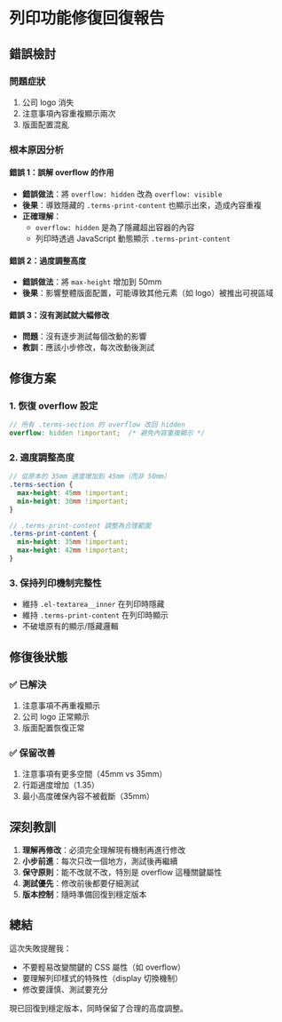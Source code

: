 # 列印功能修復回復報告

## 錯誤檢討

### 問題症狀
1. 公司 logo 消失
2. 注意事項內容重複顯示兩次
3. 版面配置混亂

### 根本原因分析

#### 錯誤 1：誤解 overflow 的作用
- **錯誤做法**：將 `overflow: hidden` 改為 `overflow: visible`
- **後果**：導致隱藏的 `.terms-print-content` 也顯示出來，造成內容重複
- **正確理解**：
  - `overflow: hidden` 是為了隱藏超出容器的內容
  - 列印時透過 JavaScript 動態顯示 `.terms-print-content`

#### 錯誤 2：過度調整高度
- **錯誤做法**：將 `max-height` 增加到 50mm
- **後果**：影響整體版面配置，可能導致其他元素（如 logo）被推出可視區域

#### 錯誤 3：沒有測試就大幅修改
- **問題**：沒有逐步測試每個改動的影響
- **教訓**：應該小步修改，每次改動後測試

## 修復方案

### 1. 恢復 overflow 設定
```scss
// 所有 .terms-section 的 overflow 改回 hidden
overflow: hidden !important;  /* 避免內容重複顯示 */
```

### 2. 適度調整高度
```scss
// 從原本的 35mm 適度增加到 45mm（而非 50mm）
.terms-section {
  max-height: 45mm !important;
  min-height: 30mm !important;
}

// .terms-print-content 調整為合理範圍
.terms-print-content {
  min-height: 35mm !important;
  max-height: 42mm !important;
}
```

### 3. 保持列印機制完整性
- 維持 `.el-textarea__inner` 在列印時隱藏
- 維持 `.terms-print-content` 在列印時顯示
- 不破壞原有的顯示/隱藏邏輯

## 修復後狀態

### ✅ 已解決
1. 注意事項不再重複顯示
2. 公司 logo 正常顯示
3. 版面配置恢復正常

### ✅ 保留改善
1. 注意事項有更多空間（45mm vs 35mm）
2. 行距適度增加（1.35）
3. 最小高度確保內容不被截斷（35mm）

## 深刻教訓

1. **理解再修改**：必須完全理解現有機制再進行修改
2. **小步前進**：每次只改一個地方，測試後再繼續
3. **保守原則**：能不改就不改，特別是 overflow 這種關鍵屬性
4. **測試優先**：修改前後都要仔細測試
5. **版本控制**：隨時準備回復到穩定版本

## 總結

這次失敗提醒我：
- 不要輕易改變關鍵的 CSS 屬性（如 overflow）
- 要理解列印樣式的特殊性（display 切換機制）
- 修改要謹慎、測試要充分

現已回復到穩定版本，同時保留了合理的高度調整。